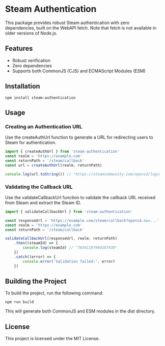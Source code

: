 # Steam Authentication

This package provides robust Steam authentication with zero dependencies, built on the WebAPI fetch. Note that fetch is not available in older versions of Node.js.

## Features

-   Robust verification
-   Zero dependencies
-   Supports both CommonJS (CJS) and ECMAScript Modules (ESM)

## Installation

`npm install steam-authentication`

## Usage

### Creating an Authentication URL

Use the createAuthUrl function to generate a URL for redirecting users to Steam for authentication.

```ts
import { createAuthUrl } from 'steam-authentication'
const realm = 'https://example.com'
const returnPath = '/steam/callback'
const url = createAuthUrl(realm, returnPath)

console.log(url.toString()) // "https://steamcommunity.com/openid/login?..."
```

### Validating the Callback URL

Use the validateCallbackUrl function to validate the callback URL received from Steam and extract the Steam ID.

```ts
import { validateCallbackUrl } from 'steam-authentication'

const responseUrl = 'https://example.com/steam/callback?openid.ns=...'
const realm = 'https://example.com'
const returnPath = '/steam/callback'

validateCallbackUrl(responseUrl, realm, returnPath)
	.then((steamId) => {
		console.log(steamId) // "76561197960287930"
	})
	.catch((error) => {
		console.error('Validation failed:', error)
	})
```

## Building the Project

To build the project, run the following command:

`npm run build`

This will generate both CommonJS and ESM modules in the dist directory.

## License

This project is licensed under the MIT License.
